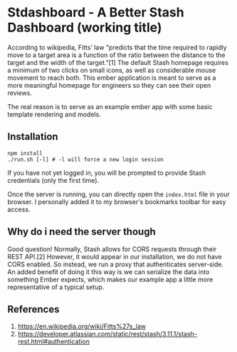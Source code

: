 Stdashboard - A Better Stash Dashboard (working title)
===========

According to wikipedia, Fitts’ law "predicts that the time required to rapidly move to a target area is a function of the ratio between the distance to the target and the width of the target."[1] The default Stash homepage requires a minimum of two clicks on small icons, as well as considerable mouse movement to reach both. This ember application is meant to serve as a more meaningful homepage for engineers so they can see their open reviews.

The real reason is to serve as an example ember app with some basic template rendering and models.

## Installation
```
npm install
./run.sh [-l] # -l will force a new login session
```
If you have not yet logged in, you will be prompted to provide Stash credentials (only the first time).

Once the server is running, you can directly open the `index.html` file in your browser. I personally added it to my browser's bookmarks toolbar for easy access.

## Why do i need the server though
Good question! Normally, Stash allows for CORS requests through their REST API.[2] However, it would appear in our installation, we do not have CORS enabled. So instead, we run a proxy that authenticates server-side. An added benefit of doing it this way is we can serialize the data into something Ember expects, which makes our example app a little more representative of a typical setup.

## References
1. https://en.wikipedia.org/wiki/Fitts%27s_law
2. https://developer.atlassian.com/static/rest/stash/3.11.1/stash-rest.html#authentication
